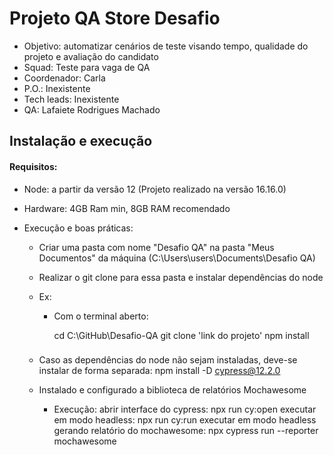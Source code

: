 # Projeto QA Store Desafio

- Objetivo: automatizar cenários de teste visando tempo, qualidade do projeto e avaliação do candidato
- Squad: Teste para vaga de QA
- Coordenador: Carla
- P.O.: Inexistente
- Tech leads: Inexistente
- QA: Lafaiete Rodrigues Machado

## Instalação e execução

#### Requisitos:
  - Node: a partir da versão 12 (Projeto realizado na versão 16.16.0)
  - Hardware: 4GB Ram min, 8GB RAM recomendado

  - Execução e boas práticas:
    - Criar uma pasta com nome "Desafio QA" na pasta "Meus Documentos" da máquina (C:\Users\users\Documents\Desafio QA)
    - Realizar o git clone para essa pasta e instalar dependências do node
    - Ex:
      - Com o terminal aberto:

        cd C:\GitHub\Desafio-QA
        git clone 'link do projeto'
        npm install
        ###

    - Caso as dependências do node não sejam instaladas, deve-se instalar de forma separada:
      npm install -D cypress@12.2.0

    - Instalado e configurado a biblioteca de relatórios Mochawesome 

      - Execução:
        abrir interface do cypress: npx run cy:open
        executar em modo headless: npx run cy:run
        executar em modo headless gerando relatório do mochawesome: npx cypress run --reporter mochawesome